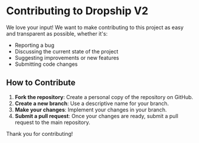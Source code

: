 # Contributing to Dropship V2

We love your input! We want to make contributing to this project as easy and transparent as possible, whether it's:

- Reporting a bug
- Discussing the current state of the project
- Suggesting improvements or new features
- Submitting code changes

## How to Contribute

1. **Fork the repository**: Create a personal copy of the repository on GitHub.
2. **Create a new branch**: Use a descriptive name for your branch.
3. **Make your changes**: Implement your changes in your branch.
4. **Submit a pull request**: Once your changes are ready, submit a pull request to the main repository.

Thank you for contributing!
